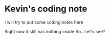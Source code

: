 # Kevin's coding note
I will try to put some coding notes here

Right now it still has nothing inside
So...Let's see?
